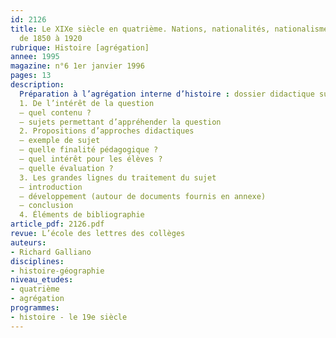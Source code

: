 ```yaml
---
id: 2126
title: Le XIXe siècle en quatrième. Nations, nationalités, nationalismes en Europe
  de 1850 à 1920
rubrique: Histoire [agrégation]
annee: 1995
magazine: n°6 1er janvier 1996
pages: 13
description: 
  Préparation à l’agrégation interne d’histoire : dossier didactique sur la question d’histoire contemporaine…
  1. De l’intérêt de la question
  – quel contenu ?
  – sujets permettant d’appréhender la question
  2. Propositions d’approches didactiques
  – exemple de sujet
  – quelle finalité pédagogique ?
  – quel intérêt pour les élèves ?
  – quelle évaluation ?
  3. Les grandes lignes du traitement du sujet
  – introduction
  – développement (autour de documents fournis en annexe)
  – conclusion
  4. Éléments de bibliographie
article_pdf: 2126.pdf
revue: L’école des lettres des collèges
auteurs:
- Richard Galliano
disciplines:
- histoire-géographie
niveau_etudes:
- quatrième
- agrégation
programmes:
- histoire - le 19e siècle
---
```

